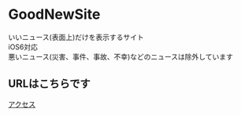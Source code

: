 # GoodNewSite
いいニュース(表面上)だけを表示するサイト<br>
iOS6対応<br>
悪いニュース(災害、事件、事故、不幸)などのニュースは除外しています<br>

## URLはこちらです<br>
<a href="https://kami-0x10.github.io/GoodNewsSite/index.html">アクセス</a>
